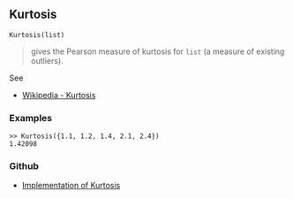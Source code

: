 ## Kurtosis

```
Kurtosis(list)
```

> gives the Pearson measure of kurtosis for `list` (a measure of existing outliers). 

See
* [Wikipedia - Kurtosis](https://en.wikipedia.org/wiki/Kurtosis)

### Examples

```
>> Kurtosis({1.1, 1.2, 1.4, 2.1, 2.4})
1.42098
```

### Github

* [Implementation of Kurtosis](https://github.com/axkr/symja_android_library/blob/master/symja_android_library/matheclipse-core/src/main/java/org/matheclipse/core/builtin/StatisticsFunctions.java#L3963) 

